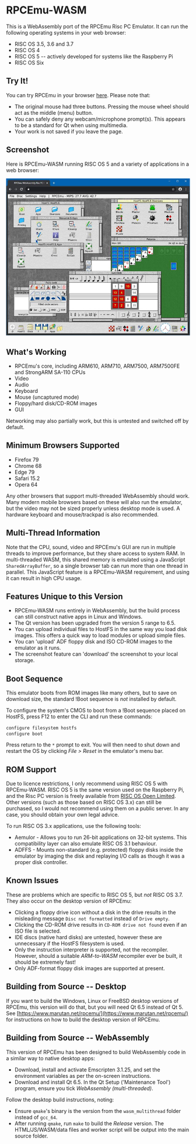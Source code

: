 RPCEmu-WASM
===========

This is a WebAssembly port of the RPCEmu Risc PC Emulator.  It can run the following operating systems in your web browser:

- RISC OS 3.5, 3.6 and 3.7
- RISC OS 4
- RISC OS 5 -- actively developed for systems like the Raspberry Pi
- RISC OS Six

Try It!
-------

You can try RPCEmu in your browser [here](https://gmh-code.github.io/rpcemu/).  Please note that:

- The original mouse had three buttons.  Pressing the mouse wheel should act as the middle (menu) button.
- You can safely deny any webcam/microphone prompt(s).  This appears to be a standard for Qt when using multimedia.
- Your work is not saved if you leave the page.

Screenshot
----------

Here is RPCEmu-WASM running RISC OS 5 and a variety of applications in a web browser:

![RPCEmu in a Web Browser](./wasm/screenshot.jpg)

What's Working
--------------

- RPCEmu's core, including ARM610, ARM710, ARM7500, ARM7500FE and StrongARM SA-110 CPUs
- Video
- Audio
- Keyboard
- Mouse (uncaptured mode)
- Floppy/hard disk/CD-ROM images
- GUI

Networking may also partially work, but this is untested and switched off by default.

Minimum Browsers Supported
--------------------------

- Firefox 79
- Chrome 68
- Edge 79
- Safari 15.2
- Opera 64

Any other browsers that support multi-threaded WebAssembly should work.  Many modern mobile browsers based on these will also run the emulator, but the video may not be sized properly unless desktop mode is used.  A hardware keyboard and mouse/trackpad is also recommended.

Multi-Thread Information
------------------------

Note that the CPU, sound, video and RPCEmu's GUI are run in multiple threads to improve performance, but they share access to system RAM.  In multi-threaded WASM, this shared memory is emulated using a JavaScript `SharedArrayBuffer`, so a single browser tab can run more than one thread in parallel.  This JavaScript feature is a RPCEmu-WASM requirement, and using it can result in high CPU usage.

Features Unique to this Version
-------------------------------

- RPCEmu-WASM runs entirely in WebAssembly, but the build process can still construct native apps in Linux and Windows.
- The Qt version has been upgraded from the version 5 range to 6.5.
- You can upload individual files to HostFS in the same way you load disk images.  This offers a quick way to load modules or upload simple files.
- You can 'upload' ADF floppy disk and ISO CD-ROM images to the emulator as it runs.
- The screenshot feature can 'download' the screenshot to your local storage.

Boot Sequence
-------------

This emulator boots from ROM images like many others, but to save on download size, the standard !Boot sequence is *not* installed by default.

To configure the system's CMOS to boot from a !Boot sequence placed on HostFS, press F12 to enter the CLI and run these commands:

    configure filesystem hostfs
    configure boot

Press return to the `*` prompt to exit.  You will then need to shut down and restart the OS by clicking *File > Reset* in the emulator's menu bar.

ROM Support
-----------

Due to licence restrictions, I only recommend using RISC OS 5 with RPCEmu-WASM.  RISC OS 5 is the same version used on the Raspberry Pi, and the Risc PC version is freely available from [RISC OS Open Limited](https://www.riscosopen.org).  Other versions (such as those based on RISC OS 3.x) can still be purchased, so I would not recommend using them on a public server.  In any case, you should obtain your own legal advice.

To run RISC OS 3.x applications, use the following tools:

- Aemulor - Allows you to run 26-bit applications on 32-bit systems.  This compatibility layer can also emulate RISC OS 3.1 behaviour.
- ADFFS - Mounts non-standard (e.g. protected) floppy disks inside the emulator by imaging the disk and replaying I/O calls as though it was a proper disk controller.

Known Issues
------------

These are problems which are specific to RISC OS 5, but *not* RISC OS 3.7.  They also occur on the desktop version of RPCEmu:

- Clicking a floppy drive icon without a disk in the drive results in the misleading message `Disc not formatted` instead of `Drive empty`.
- Clicking the CD-ROM drive results in `CD-ROM drive not found` even if an ISO file is selected.
- IDE discs (native hard disks) are untested, however these are unnecessary if the HostFS filesystem is used.
- Only the instruction interpreter is supported, not the recompiler.  However, should a suitable *ARM-to-WASM* recompiler ever be built, it should be extremely fast!
- Only ADF-format floppy disk images are supported at present.

Building from Source -- Desktop
-------------------------------

If you want to build the Windows, Linux or FreeBSD desktop versions of RPCEmu, this version will do that, but you will need Qt 6.5 instead of Qt 5.  See [https://www.marutan.net/rpcemu/](https://www.marutan.net/rpcemu/) for instructions on how to build the desktop version of RPCEmu.

Building from Source -- WebAssembly
-----------------------------------

This version of RPCEmu has been designed to build WebAssembly code in a similar way to native desktop apps:

- Download, install and activate Emscripten 3.1.25, and set the environment variables as per the on-screen instructions.
- Download and install Qt 6.5.  In the Qt Setup ('Maintenance Tool') program, ensure you tick *WebAssembly (multi-threaded)*.

Follow the desktop build instructions, noting:

- Ensure `qmake`'s binary is the version from the `wasm_multithread` folder instead of `gcc_64`.
- After running `qmake`, run `make` to build the *Release* version.  The HTML/JS/WASM/data files and worker script will be output into the main source folder.
